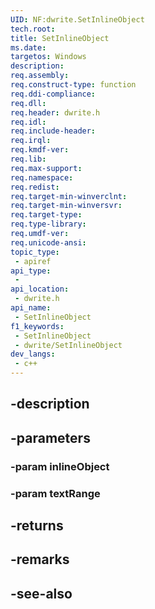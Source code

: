 ```yaml
---
UID: NF:dwrite.SetInlineObject
tech.root: 
title: SetInlineObject
ms.date: 
targetos: Windows
description: 
req.assembly: 
req.construct-type: function
req.ddi-compliance: 
req.dll: 
req.header: dwrite.h
req.idl: 
req.include-header: 
req.irql: 
req.kmdf-ver: 
req.lib: 
req.max-support: 
req.namespace: 
req.redist: 
req.target-min-winverclnt: 
req.target-min-winversvr: 
req.target-type: 
req.type-library: 
req.umdf-ver: 
req.unicode-ansi: 
topic_type:
 - apiref
api_type:
 - 
api_location:
 - dwrite.h
api_name:
 - SetInlineObject
f1_keywords:
 - SetInlineObject
 - dwrite/SetInlineObject
dev_langs:
 - c++
---
```


## -description

## -parameters

### -param inlineObject

### -param textRange

## -returns

## -remarks

## -see-also

